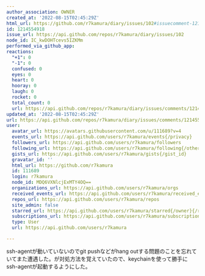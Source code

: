 ```yaml
---
author_association: OWNER
created_at: '2022-08-15T02:45:29Z'
html_url: https://github.com/r7kamura/diary/issues/102#issuecomment-1214554918
id: 1214554918
issue_url: https://api.github.com/repos/r7kamura/diary/issues/102
node_id: IC_kwDOHTcevs5IZKMm
performed_via_github_app: 
reactions:
  "+1": 0
  "-1": 0
  confused: 0
  eyes: 0
  heart: 0
  hooray: 0
  laugh: 0
  rocket: 0
  total_count: 0
  url: https://api.github.com/repos/r7kamura/diary/issues/comments/1214554918/reactions
updated_at: '2022-08-15T02:45:29Z'
url: https://api.github.com/repos/r7kamura/diary/issues/comments/1214554918
user:
  avatar_url: https://avatars.githubusercontent.com/u/111689?v=4
  events_url: https://api.github.com/users/r7kamura/events{/privacy}
  followers_url: https://api.github.com/users/r7kamura/followers
  following_url: https://api.github.com/users/r7kamura/following{/other_user}
  gists_url: https://api.github.com/users/r7kamura/gists{/gist_id}
  gravatar_id: ''
  html_url: https://github.com/r7kamura
  id: 111689
  login: r7kamura
  node_id: MDQ6VXNlcjExMTY4OQ==
  organizations_url: https://api.github.com/users/r7kamura/orgs
  received_events_url: https://api.github.com/users/r7kamura/received_events
  repos_url: https://api.github.com/users/r7kamura/repos
  site_admin: false
  starred_url: https://api.github.com/users/r7kamura/starred{/owner}{/repo}
  subscriptions_url: https://api.github.com/users/r7kamura/subscriptions
  type: User
  url: https://api.github.com/users/r7kamura

---
```

ssh-agentが動いていないのでgit pushなどがhang outする問題のことを忘れていてまた遭遇した。が対処方法を覚えていたので、keychainを使って勝手にssh-agentが起動するようにした。